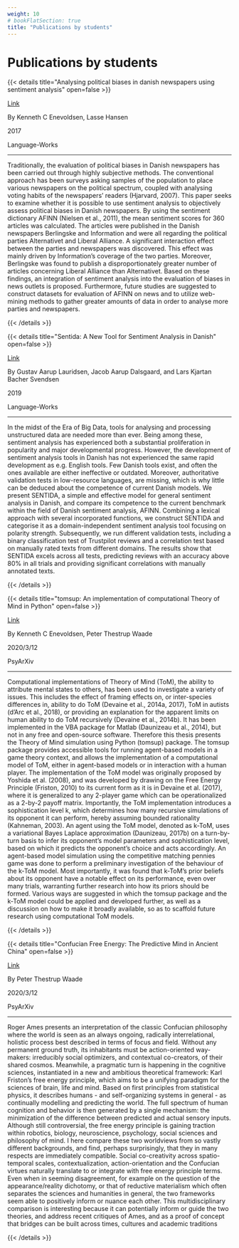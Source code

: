 ```yaml
---
weight: 10
# bookFlatSection: true
title: "Publications by students"
---
```


# Publications by students

{{< details title="Analysing political biases in danish newspapers using sentiment analysis" open=false >}}

[Link](https://scholar.google.com/scholar_url?url=https://tidsskrift.dk/lwo/article/download/96014/144867&hl=en&sa=T&oi=gsb-ggp&ct=res&cd=0&d=2279512725675791152&ei=3tOyXsmsGoKjmAHUgZog&scisig=AAGBfm202bfEtQXNMRBMZYZXlJ328XpNUw)

By Kenneth C Enevoldsen, Lasse Hansen

2017

Language-Works

---

Traditionally, the evaluation of political biases in Danish newspapers has been carried out through
highly subjective methods. The conventional approach has been surveys asking samples of the
population to place various newspapers on the political spectrum, coupled with analysing voting
habits of the newspapers’ readers (Hjarvard, 2007). This paper seeks to examine whether it is
possible to use sentiment analysis to objectively assess political biases in Danish newspapers. By
using the sentiment dictionary AFINN (Nielsen et al., 2011), the mean sentiment scores for 360
articles was calculated. The articles were published in the Danish newspapers Berlingske and
Information and were all regarding the political parties Alternativet and Liberal Alliance. A
significant interaction effect between the parties and newspapers was discovered. This effect was
mainly driven by Information’s coverage of the two parties. Moreover, Berlingske was found to
publish a disproportionately greater number of articles concerning Liberal Alliance than
Alternativet. Based on these findings, an integration of sentiment analysis into the evaluation of
biases in news outlets is proposed. Furthermore, future studies are suggested to construct datasets
for evaluation of AFINN on news and to utilize web-mining methods to gather greater amounts of
data in order to analyse more parties and newspapers.

{{< /details >}}

{{< details title="Sentida: A New Tool for Sentiment Analysis in Danish" open=false >}}

[Link](https://tidsskrift.dk/lwo/article/view/115711)

By Gustav Aarup Lauridsen, Jacob Aarup Dalsgaard, and
Lars Kjartan Bacher Svendsen

2019

Language-Works

---

In the midst of the Era of Big Data, tools for analysing and
processing unstructured data are needed more than ever. Being among
these, sentiment analysis has experienced both a substantial
proliferation in popularity and major developmental progress. However,
the development of sentiment analysis tools in Danish has not
experienced the same rapid development as e.g. English tools. Few
Danish tools exist, and often the ones available are either
ineffective or outdated. Moreover, authoritative validation tests in
low-resource languages, are missing, which is why little can be
deduced about the competence of current Danish models. We present
SENTIDA, a simple and effective model for general sentiment analysis
in Danish, and compare its competence to the current benchmark within
the field of Danish sentiment analysis, AFINN. Combining a lexical
approach with several incorporated functions, we construct SENTIDA and
categorise it as a domain-independent sentiment analysis tool focusing
on polarity strength. Subsequently, we run different validation tests,
including a binary classification test of Trustpilot reviews and a
correlation test based on manually rated texts from different domains.
The results show that SENTIDA excels across all tests, predicting
reviews with an accuracy above 80% in all trials and providing
significant correlations with manually annotated texts.

{{< /details >}}

{{< details title="tomsup: An implementation of computational Theory of Mind in Python" open=false >}}

[Link](https://psyarxiv.com/zcgkv/download)

By Kenneth C Enevoldsen, Peter Thestrup Waade

2020/3/12

PsyArXiv

---

Computational implementations of Theory of Mind (ToM), the ability to attribute mental states to others, has been
used to investigate a variety of issues. This includes the effect of framing effects on, or inter-species differences
in, ability to do ToM (Devaine et al., 2014a, 2017), ToM in autists (d’Arc et al., 2018), or providing an explanation
for the apparent limits on human ability to do ToM recursively (Devaine et al., 2014b). It has been implemented in
the VBA package for Matlab (Daunizeau et al., 2014), but not in any free and open-source software. Therefore this
thesis presents the Theory of Mind simulation using Python (tomsup) package.
The tomsup package provides accessible tools for running agent-based models in a game theory context, and
allows the implementation of a computational model of ToM, either in agent-based models or in interaction with
a human player. The implementation of the ToM model was originally proposed by Yoshida et al. (2008), and
was developed by drawing on the Free Energy Principle (Friston, 2010) to its current form as it is in Devaine
et al. (2017), where it is generalized to any 2-player game which can be operationalized as a 2-by-2 payoff matrix.
Importantly, the ToM implementation introduces a sophistication level k, which determines how many recursive
simulations of its opponent it can perform, hereby assuming bounded rationality (Kahneman, 2003). An agent
using the ToM model, denoted as k-ToM, uses a variational Bayes Laplace approximation (Daunizeau, 2017b) on a
turn-by-turn basis to infer its opponent’s model parameters and sophistication level, based on which it predicts the
opponent’s choice and acts accordingly.
An agent-based model simulation using the competitive matching pennies game was done to perform a preliminary investigation of the behaviour of the k-ToM model. Most importantly, it was found that k-ToM’s prior beliefs
about its opponent have a notable effect on its performance, even over many trials, warranting further research into
how its priors should be formed. Various ways are suggested in which the tomsup package and the k-ToM model
could be applied and developed further, as well as a discussion on how to make it broadly available, so as to scaffold
future research using computational ToM models.

{{< /details >}}

{{< details title="Confucian Free Energy: The Predictive Mind in Ancient China" open=false >}}

[Link](https://psyarxiv.com/zm245/download)

By Peter Thestrup Waade

2020/3/12

PsyArXiv

---

Roger Ames presents an interpretation of the classic Confucian philosophy where the world is
seen as an always ongoing, radically interrelational, holistic process best described in terms of focus
and field. Without any permanent ground truth, its inhabitants must be action-oriented way-makers:
irreducibly social optimizers, and contextual co-creators, of their shared cosmos. Meanwhile, a pragmatic turn is happening in the cognitive sciences, instantiated in a new and ambitious theoretical
framework: Karl Friston’s free energy principle, which aims to be a unifying paradigm for the sciences of brain, life and mind. Based on first principles from statistical physics, it describes humans - and self-organizing systems in general - as continually modelling and predicting the world. The
full spectrum of human cognition and behavior is then generated by a single mechanism: the minimization of the difference between predicted and actual sensory inputs. Although still controversial,
the free energy principle is gaining traction within robotics, biology, neuroscience, psychology, social sciences and philosophy of mind. I here compare these two worldviews from so vastly different
backgrounds, and find, perhaps surprisingly, that they in many respects are immediately compatible. Social co-creativity across spatio-temporal scales, contextualization, action-orientation and the
Confucian virtues naturally translate to or integrate with free energy principle terms. Even when in
seeming disagreement, for example on the question of the appearance/reality dichotomy, or that of
reductive materialism which often separates the sciences and humanities in general, the two frameworks seem able to positively inform or nuance each other. This multidisciplinary comparison is
interesting because it can potentially inform or guide the two theories, and address recent critiques
of Ames, and as a proof of concept that bridges can be built across times, cultures and academic
traditions

{{< /details >}}
